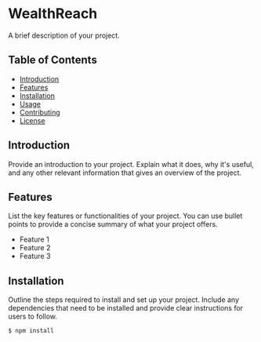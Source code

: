 # WealthReach

A brief description of your project.

## Table of Contents

- [Introduction](#introduction)
- [Features](#features)
- [Installation](#installation)
- [Usage](#usage)
- [Contributing](#contributing)
- [License](#license)

## Introduction

Provide an introduction to your project. Explain what it does, why it's useful, and any other relevant information that gives an overview of the project.

## Features

List the key features or functionalities of your project. You can use bullet points to provide a concise summary of what your project offers.

- Feature 1
- Feature 2
- Feature 3

## Installation

Outline the steps required to install and set up your project. Include any dependencies that need to be installed and provide clear instructions for users to follow.

```shell
$ npm install

